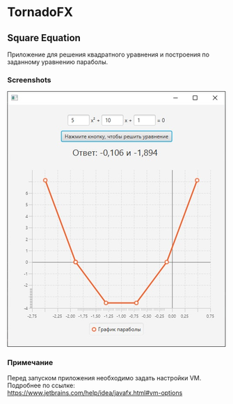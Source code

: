 # TornadoFX

## Square Equation

Приложение для решения квадратного уравнения и построения по заданному уравнению параболы.

### Screenshots

![Screenshot1](/Square%20Equation/Screen/Screen.jpg)

### Примечание 
Перед запуском приложения необходимо задать настройки VM. Подробнее по ссылке: https://www.jetbrains.com/help/idea/javafx.html#vm-options
